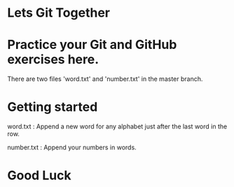 # Lets Git Together


# Practice your Git and GitHub exercises here.


There are two files 'word.txt' and 'number.txt' in the master branch.


# Getting started

word.txt : Append a new word for any alphabet just after the last word in the row.

number.txt : Append your numbers in words.


# Good Luck
